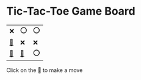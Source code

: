 # Tic-Tac-Toe Game Board
|   |   |   |
|---|---|---|
|❌ |⭕ |⭕ |
|[🔎](XOOOXXXEO.md) |❌ |❌ |
|[🔎](XOOXXXOEO.md) |[🔎](XOOXXXEOO.md) |⭕ |

Click on the 🔎 to make a move
